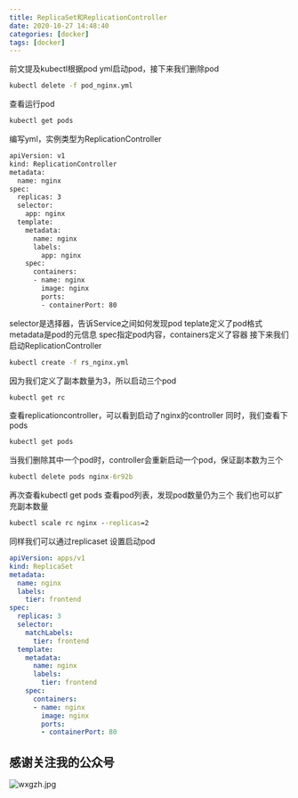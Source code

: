 ```yaml
---
title: ReplicaSet和ReplicationController
date: 2020-10-27 14:48:40
categories: [docker]
tags: [docker]
---
```

前文提及kubectl根据pod yml启动pod，接下来我们删除pod
``` cmd
kubectl delete -f pod_nginx.yml
```
查看运行pod
``` cmd
kubectl get pods
```
<!--more-->
编写yml，实例类型为ReplicationController
``` cmd
apiVersion: v1
kind: ReplicationController 
metadata:
  name: nginx
spec:
  replicas: 3
  selector:
    app: nginx
  template:
    metadata:
      name: nginx
      labels:
        app: nginx
    spec:
      containers:
      - name: nginx
        image: nginx
        ports:
        - containerPort: 80
```
selector是选择器，告诉Service之间如何发现pod
teplate定义了pod格式
metadata是pod的元信息
spec指定pod内容，containers定义了容器
接下来我们启动ReplicationController
``` cmd
kubectl create -f rs_nginx.yml
```
因为我们定义了副本数量为3，所以启动三个pod
``` cmd
kubectl get rc
```
查看replicationcontroller，可以看到启动了nginx的controller
同时，我们查看下pods
``` cmd
kubectl get pods
```
当我们删除其中一个pod时，controller会重新启动一个pod，保证副本数为三个
``` cmd
kubectl delete pods nginx-6r92b
```
再次查看kubectl get pods 查看pod列表，发现pod数量仍为三个
我们也可以扩充副本数量
``` cmd
kubectl scale rc nginx --replicas=2 
```
同样我们可以通过replicaset 设置启动pod
``` yml
apiVersion: apps/v1
kind: ReplicaSet
metadata:
  name: nginx
  labels:
    tier: frontend
spec:
  replicas: 3
  selector:
    matchLabels:
      tier: frontend
  template:
    metadata:
      name: nginx
      labels:
        tier: frontend
    spec:
      containers:
      - name: nginx
        image: nginx
        ports:
        - containerPort: 80
```
## 感谢关注我的公众号
![wxgzh.jpg](wxgzh.jpg)